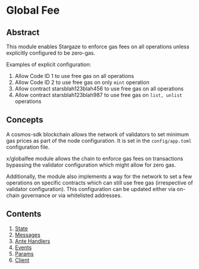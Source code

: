 # Global Fee

## Abstract

This module enables Stargaze to enforce gas fees on all operations unless explicitly configured to be zero-gas.

Examples of explicit configuration:
1. Allow Code ID 1 to use free gas on all operations
2. Allow Code ID 2 to use free gas on only `mint` operation
3. Allow contract starsblah123blah456 to use free gas on all operations
4. Allow contract starsblah123blah987 to use free gas on `list, unlist` operations

## Concepts

A cosmos-sdk blockchain allows the network of validators to set minimum gas prices as part of the node configuration. It is set in the `config/app.toml` configuration file.

x/globalfee module allows the chain to enforce gas fees on transactions bypassing the validator configuration which might allow for zero gas. 

Additionally, the module also implements a way for the network to set a few operations on specific contracts which can still use free gas (irrespective of validator configuration). This configuration can be updated either via on-chain governance or via whitelisted addresses. 

## Contents

1. [State](./01_state.md)
2. [Messages](./02_messages.md)
3. [Ante Handlers](./03_ante_handlers.md)
4. [Events](./04_events.md)
5. [Params](./05_params.md)
6. [Client](./06_client.md)